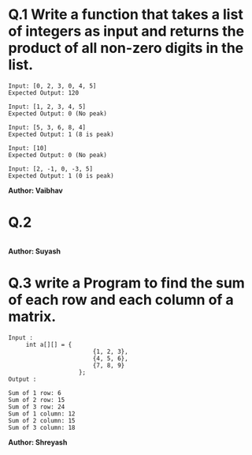 # Q.1 Write a function that takes a list of integers as input and returns the product of all non-zero digits in the list.
```
Input: [0, 2, 3, 0, 4, 5]
Expected Output: 120

Input: [1, 2, 3, 4, 5]
Expected Output: 0 (No peak)

Input: [5, 3, 6, 8, 4]
Expected Output: 1 (8 is peak)

Input: [10]
Expected Output: 0 (No peak)

Input: [2, -1, 0, -3, 5]
Expected Output: 1 (0 is peak)
```
**Author: Vaibhav**

# Q.2 

```

```
**Author: Suyash**

# Q.3 write a Program to find the sum of each row and each column of a matrix.
```
Input :
     int a[][] = {       
                        {1, 2, 3},    
                        {4, 5, 6},    
                        {7, 8, 9}    
                    };   
Output :

Sum of 1 row: 6
Sum of 2 row: 15
Sum of 3 row: 24
Sum of 1 column: 12
Sum of 2 column: 15
Sum of 3 column: 18
```
**Author: Shreyash**

